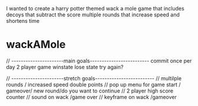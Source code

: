 I wanted to create a harry potter themed wack a mole game that 
includes decoys that subtract the score
multiple rounds that increase speed and shortens time
# wackAMole

   // ----------------------main goals-------------------------
   commit once per day 
   2 player game
   winstate
   lose state
   try again?
   
   // ----------------------stretch goals-------------------------
    // multilple rounds / increased speed double points
    // pop up menu for game start / gameover/ new round/do you want to continue
    // 2 player high score counter
    // sound on wack /game over
    // keyframe on wack /gameover
